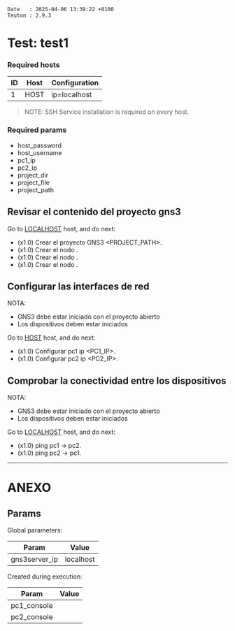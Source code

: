 ```
Date   : 2025-04-06 13:39:22 +0100
Teuton : 2.9.3
```

# Test: test1

### Required hosts

| ID  | Host | Configuration |
| --- | ---- | ------------- |
| 1 | HOST | ip=localhost |

> NOTE: SSH Service installation is required on every host.

### Required params
* host_password
* host_username
* pc1_ip
* pc2_ip
* project_dir
* project_file
* project_path

## Revisar el contenido del proyecto gns3

Go to [LOCALHOST](#required-hosts) host, and do next:
* (x1.0) Crear el proyecto GNS3 <PROJECT_PATH>.
* (x1.0) Crear el nodo <PC1>.
* (x1.0) Crear el nodo <PC2>.
* (x1.0) Crear el nodo <Switch1>.

## Configurar las interfaces de red
NOTA:
- GNS3 debe estar iniciado con el proyecto abierto
- Los dispositivos deben estar iniciados

Go to [HOST](#required-hosts) host, and do next:
* (x1.0) Configurar pc1 ip <PC1_IP>.
* (x1.0) Configurar pc2 ip <PC2_IP>.

## Comprobar la conectividad entre los dispositivos
NOTA:
- GNS3 debe estar iniciado con el proyecto abierto
- Los dispositivos deben estar iniciados

Go to [LOCALHOST](#required-hosts) host, and do next:
* (x1.0) ping pc1 -> pc2.
* (x1.0) ping pc2 -> pc1.

---
# ANEXO

## Params

Global parameters:

| Param | Value |
| ----- | ----- |
|gns3server_ip|localhost|

Created during execution:

| Param | Value |
| ----- | ----- |
|pc1_console||
|pc2_console||
